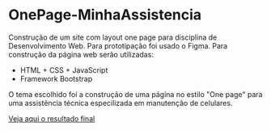 # OnePage-MinhaAssistencia

Construção de um site com layout one page para disciplina de Desenvolvimento Web.
Para prototipação foi usado o Figma.
Para construção da página web serão utilizadas:
- HTML + CSS + JavaScript
- Framework Bootstrap

O tema escolhido foi a construção de uma página no estilo "One page" para uma assistência técnica especilizada em manutenção de celulares.

[Veja aqui o resultado final](https://bernardoadribeiro.github.io/OnePage-MinhaAssistencia/)
